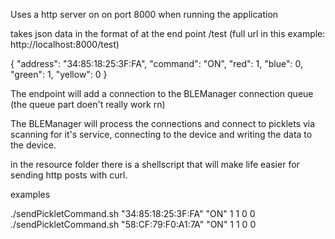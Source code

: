 Uses a http server on on port 8000 when running the application

takes json data in the format of at the end point /test
(full url in this example: http://localhost:8000/test)

{
    "address": "34:85:18:25:3F:FA",
    "command": "ON",
    "red": 1,
    "blue": 0,
    "green": 1,
    "yellow": 0
}

The endpoint will add a connection to the BLEManager connection queue (the queue part doen't really work rn)

The BLEManager will process the connections and connect to picklets via scanning for it's service, connecting to the
device and writing the data to the device.

in the resource folder there is a shellscript that will make life easier for sending http posts with
curl. 

examples 

./sendPickletCommand.sh "34:85:18:25:3F:FA" "ON" 1 1 0 0
./sendPickletCommand.sh "58:CF:79:F0:A1:7A" "ON" 1 1 0 0



